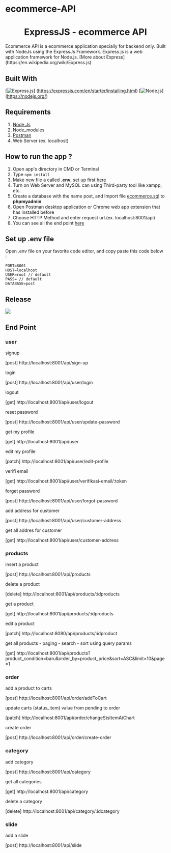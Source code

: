 # ecommerce-API
<h1 align="center">ExpressJS - ecommerce API</h1>
Ecommerce API is a ecommerce application specially for backend only. Built with NodeJs using the ExpressJs Framework.
Express.js is a web application framework for Node.js. [More about Express](https://en.wikipedia.org/wiki/Express.js)

## Built With
[![Express.js](https://img.shields.io/badge/Express.js-4.x-orange.svg?style=rounded-square)] (https://expressjs.com/en/starter/installing.html)
[![Node.js](https://img.shields.io/badge/Node.js-v.10.16-green.svg?style=rounded-square)] (https://nodejs.org/)

## Requirements
1. <a href="https://nodejs.org/en/download/">Node Js</a>
2. Node_modules
3. <a href="https://www.getpostman.com/">Postman</a>
4. Web Server (ex. localhost)

## How to run the app ?
1. Open app's directory in CMD or Terminal
2. Type `npm install`
3. Make new file a called **.env**, set up first [here](#set-up-env-file)
4. Turn on Web Server and MySQL can using Third-party tool like xampp, etc.
5. Create a database with the name post, and Import file [ecommerce.sql](post.sql) to **phpmyadmin**
6. Open Postman desktop application or Chrome web app extension that has installed before
7. Choose HTTP Method and enter request url.(ex. localhost:8001/api)
8. You can see all the end point [here](#end-point)


## Set up .env file
Open .env file on your favorite code editor, and copy paste this code below :
```
PORT=8001
HOST=localhost
USER=root // default
PASS= // default
DATABASE=post 
```

## Release

<a href="http://localhost:8001">
  <img src="https://img.shields.io/badge/Visit%20on%20the-100.24.31.79-blue.svg?style=popout&logo=amazon-aws"/>
</a>

## End Point
<h3>user</h3>
<p>signup</p> <span>[post] http://localhost:8001/api/sign-up</span>
<p>login</p> <span>[post] http://localhost:8001/api/user/login</span>
<p>logout</p> <span>[get] http://localhost:8001/api/user/logout</span>
<p>reset password</p> <span>[post] http://localhost:8001/api/user/update-password</span>
<p>get my profile</p> <span>[get] http://localhost:8001/api/user</span>
<p>edit my profile</p> <span>[patch] http://localhost:8001/api/user/edit-profile</span>
<p>verifi email</p> <span>[get] http://localhost:8001/api/user/verifikasi-email/:token</span>
<p>forget password</p> <span>[post] http://localhost:8001/api/user/forgot-password</span>
<p>add address for customer</p> <span>[post] http://localhost:8001/api/user/customer-address</span>
<p>get all addres for customer</p> <span>[get] http://localhost:8001/api/user/customer-address</span>

<h3>products</h3>
<p>insert a product</p> <span>[post] http://localhost:8001/api/products</span>
<p>delete a product</p> <span>[delete] http://localhost:8001/api/products/:idproducts</span>
<p>get a product</p> <span>[get] http://localhost:8001/api/products/:idproducts</span>
<p>edit a product</p> <span>[patch] http://localhost:8080/api/products/:idproduct</span>
<p>get all products - paging - search - sort using query params</p> <span>[get] http://localhost:8001/api/products?product_condition=baru&order_by=product_price&sort=ASC&limit=10&page=1</span>

<h3>order</h3>
<p>add a product to carts</p> <span>[post] http://localhost:8001/api/order/addToCart</span>
<p>update carts (status_item) value from pending to order</p> <span>[patch] http://localhost:8001/api/order/changeStsItemAtChart</span>
<p>create order</p> <span>[post] http://localhost:8001/api/order/create-order</span>

<h3>category</h3>
<p>add category</p> <span>[post] http://localhost:8001/api/category</span>
<p>get all categories</p> <span>[get] http://localhost:8001/api/category</span>
<p>delete a category</p> <span>[delete] http://localhost:8001/api/category/:idcategory</span>

<h3>slide</h3>
<p>add a slide</p> <span>[post] http://localhost:8001/api/slide</span>
